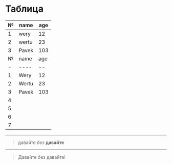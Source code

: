 # Таблица

|№|name|age|
|-|----|--|
|1|wery|12|
|2|wertu|23|
|3|Pavek|103|
|№|name|age|comment|
|-|----|--|--|
|1|Wery|12|
|2|Wertu|23|
|3|Pavek|103|
|4||||
|5||||
|6||||
|7||||
---
>давайте *без* __давайте__
***


>Давайте без давайте!

